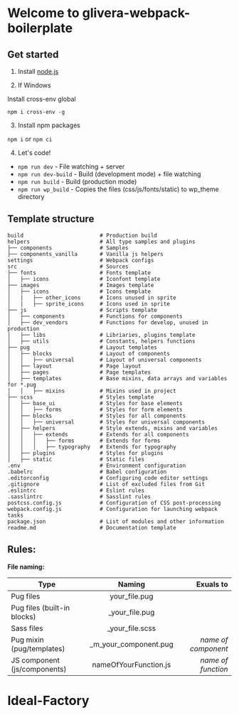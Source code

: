 # Welcome to glivera-webpack-boilerplate
## Get started

1. Install [node.js](https://nodejs.org/)

2. If Windows

Install cross-env global

`npm i cross-env -g`

3. Install npm packages

`npm i` or `npm ci`

4. Let's code!

* `npm run dev` -  File watching + server
* `npm run dev-build` - Build (development mode) + file watching
* `npm run build` - Build (production mode)
* `npm run wp_build` - Copies the files (css/js/fonts/static) to wp_theme directory


## Template structure

```
build                        # Production build
helpers                      # All type samples and plugins
├── components               # Samples
├── components_vanilla       # Vanilla js helpers
settings                     # Webpack configs
src                          # Sources
├── fonts                    # Fonts template
│   ├── icons                # Iconfont template
├── images                   # Images template
│   ├── icons                # Icons template
│   |   ├── other_icons      # Icons unused in sprite
│   |   ├── sprite_icons     # Icons used in sprite
├── js                       # Scripts template
│   ├── components           # Functions for components
│   ├── dev_vendors          # Functions for develop, unused in production
│   ├── libs                 # Libriaries, plugins template
│   ├── utils                # Constants, helpers functions
├── pug                      # Layout templates
│   ├── blocks               # Layout of components
│   │   ├── universal        # Layout of universal components
│   ├── layout               # Page layout
│   ├── pages                # Page templates
│   ├── templates            # Base mixins, data arrays and variables for *.pug
│   │   ├── mixins           # Mixins used in project
├── scss                     # Styles template
│   ├── base_ui              # Styles for base elements
│   │   ├── forms            # Styles for form elements
│   ├── blocks               # Styles for all components
│   │   ├── universal        # Styles for universal components
│   ├── helpers              # Style extends, mixins and variables
│   │   ├── extends          # Extends for all components
│   │   │   ├── forms        # Extends for forms
│   │   │   ├── typography   # Extends for typography
│   ├── plugins              # Styles for plugins
│   ├── static               # Static files
.env                         # Environment configuration
.babelrc                     # Babel configuration
.editorconfig                # Configuring code editor settings
.gitignore                   # List of excluded files from Git
.eslintrc                    # Eslint rules
.sasslintrc                  # Sasslint rules
postcss.config.js            # Configuration of CSS post-processing
webpack.config.js            # Configuration for launching webpack tasks
package.json                 # List of modules and other information
readme.md                    # Documentation template
```

## Rules:

**File naming:**

| Type                          | Naming                | Exuals to           |
| ----------------------------  | :--------------------:| -------------------:|
| Pug files                     | your_file.pug         |                     |
| Pug files (built-in blocks)   | _your_file.pug        |                     |
| Sass files                    | _your_file.scss       |                     |
| Pug mixin (pug/templates)     | _m_your_component.pug | *name of component* |
| JS component (js/components)  | nameOfYourFunction.js | *name of function*  |

# Ideal-Factory
